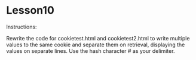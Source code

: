 # Lesson10


Instructions:

Rewrite the code for cookietest.html and cookietest2.html to write multiple values to the same cookie and separate them on retrieval, displaying the values on separate lines. Use the hash character # as your delimiter.

